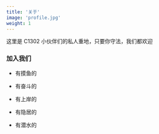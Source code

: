 ```yaml
---
title: '关于'
image: 'profile.jpg'
weight: 1
---
```


这里是 C1302 小伙伴们的私人重地，只要你守法，我们都欢迎

### 加入我们

- 有摸鱼的

- 有奋斗的

- 有上岸的

- 有隐居的

- 有潜水的
